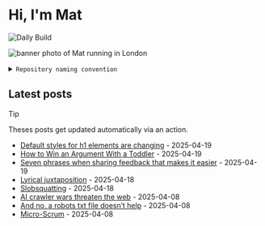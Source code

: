 # Hi, I'm Mat

![Daily Build](https://github.com/mat-0/mat-0/workflows/Daily%20Build/badge.svg)

![banner photo of Mat running in London](https://raw.githubusercontent.com/mat-0/mat-0/master/images/gh-header-image-cropped.jpg)

<details><summary><code>Repository naming convention</code></summary>
  
Repositories, where possible, are lowercase with underscores and follow the naming conventions below. 

  
- For demonstrations or proof of concepts, use the format `demo_name`.
- Boilerplate or templates are named in the format `template_name`.
  - where appropriate these are also published through GitHub pages and will be available at `username.github.io/repo_name`.
- WordPress-related content (mostly plugins) are prefixed with `wp_`.
- Twitter bots are prefixed with `bot_`.
- Standard repositories are named as they are, sometimes this might be a domain name e.g. `thechels.uk`.
</details>

## Latest posts

> [!TIP]
> Theses posts get updated automatically via an action.

<!-- blog starts -->
- [Default styles for h1 elements are changing](https://thechels.uk/default-styles-for-h1-elements-are-changing) - 2025-04-19
- [How to Win an Argument With a Toddler](https://thechels.uk/how-to-win-an-argument-with-a-toddler) - 2025-04-19
- [Seven phrases when sharing feedback that makes it easier](https://thechels.uk/seven-phrases-when-sharing-feedback-that-makes-it-easier) - 2025-04-19
- [Lyrical juxtaposition](https://thechels.uk/lyrical-juxtaposition) - 2025-04-18
- [Slobsquatting](https://thechels.uk/slobsquatting) - 2025-04-18
- [AI crawler wars threaten the web](https://thechels.uk/ai-crawler-wars-threaten-the-web) - 2025-04-08
- [And no, a robots txt file doesn’t help](https://thechels.uk/and-no-a-robots-txt-file-doesn-t-help) - 2025-04-08
- [Micro-Scrum](https://thechels.uk/micro-scrum) - 2025-04-08
<!-- blog ends -->

